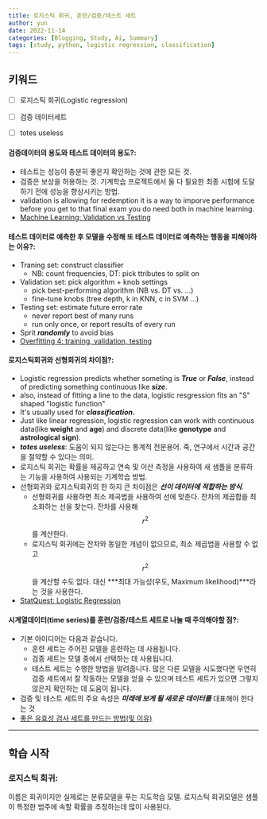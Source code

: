 ```yaml
---
title: 로지스틱 회귀, 훈련/검증/테스트 세트
author: yun
date: 2022-11-14
categories: [Blogging, Study, Ai, Summary]
tags: [study, python, logistic regression, classification]
---
```


## 키워드
- [ ] 로지스틱 회귀(Logistic regression)
- [ ] 검증 데이터세트
- [ ] totes useless


#### 검증데이터의 용도와 테스트 데이터의 용도?:
* 테스트는 성능이 충분히 좋은지 확인하는 것에 관한 모든 것.
* 검증은 보상을 허용하는 것. 기계학습 프로젝트에서 둘 다 필요한 최종 시험에 도달하기 전에 성능을 향상시키는 방법.
* validation is allowing for redemption it is a way to imporve performance before you get to that final exam you do need both in machine learning.
* [Machine Learning: Validation vs Testing](https://www.youtube.com/watch?v=pGlQLMPI46g)


#### 테스트 데이터로 예측한 후 모델을 수정해 또 테스트 데이터로 예측하는 행동을 피해야하는 이유?:
* Traning set: construct classifier
  * NB: count frequencies, DT: pick ttributes to split on
* Validation set: pick algorithm + knob settings
  * pick best-performing algorithm (NB vs. DT vs. ...)
  * fine-tune knobs (tree depth, k in KNN, c in SVM ...) 
* Testing set: estimate future error rate
  * never report best of many runs
  * run only once, or report results of every run
* Sprit ***randomly*** to avoid bias
* [Overfitting 4: training, validation, testing](https://www.youtube.com/watch?v=4wGquWG-vGw)


#### 로지스틱회귀와 선형회귀의 차이점?:
* Logistic regression predicts whether someting is ***True*** or ***False***, instead of predicting something continuous like ***size***.
* also, instead of fitting a line to the data, logistic resgression fits an "S" shaped "logistic function"
* It's usually used for ***classification.***
* Just like linear regression, logistic regression can work with continuous data(like **weight** and **age**) and discrete data(like **genotype** and **astrological sign**).
* ***totes useless***: 도움이 되지 않는다는 통계적 전문용어. 죽, 연구에서 시간과 공간을 절약할 수 있다는 의미.
* 로지스틱 회귀는 확률을 제공하고 연속 및 이산 측정을 사용하여 새 샘플을 분류하는 기능을 사용하여 사용되는 기계학습 방법.
* 선형회귀와 로지스틱회귀의 한 하지 큰 차이점은 ***선이 데이터에 적합하는 방식***.
  * 선형회귀를 사용하면 최소 제곡법을 사용하여 선에 맞춘다. 잔차의 제곱합을 최소화하는 선을 찾는다. 잔차를 사용해 $$r^2$$를 계산한다.
  * 로지스틱 회귀에는 잔차와 동일한 개념이 없으므로, 최소 제곱법을 사용할 수 없고 $$r^2$$을 계산할 수도 없다. 대신 ***최대 가능성(우도, Maximum likelihood)***라는 것을 사용한다.
* [StatQuest: Logistic Regression](https://www.youtube.com/watch?v=yIYKR4sgzI8)


#### 시계열데이터(time series)를 훈련/검증/테스트 세트로 나눌 때 주의해야할 점?:
* 기본 아이디어는 다음과 같습니다.
  * 훈련 세트는 주어진 모델을 훈련하는 데 사용됩니다.
  * 검증 세트는 모델 중에서 선택하는 데 사용됩니다.
  * 테스트 세트는 수행한 방법을 알려줍니다. 많은 다른 모델을 시도했다면 우연히 검증 세트에서 잘 작동하는 모델을 얻을 수 있으며 테스트 세트가 있으면 그렇지 않은지 확인하는 데 도움이 됩니다.
* 검증 및 테스트 세트의 주요 속성은 ***미래에 보게 될 새로운 데이터를*** 대표해야 한다는 것
* [좋은 유효성 검사 세트를 만드는 방법(및 이유)](https://www.fast.ai/posts/2017-11-13-validation-sets.html)


***
## 학습 시작
### 로지스틱 회귀: 
  이름은 회귀이지만 실제로는 분류모델을 푸는 지도학습 모델. 로지스틱 회귀모델은 샘플이 특정한 범주에 속할 확률을 추정하는데 많이 사용된다.

